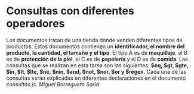 # Consultas con diferentes operadores
Los documentos tratan de una tienda donde venden diferentes tipos de productos.
Estos documentos contienen un **identificador, el nombre del producto, la cantidad, el tamaño y el tipo**. El tipo A es de **maquillaje**, el B es de **protección de la piel**, el C es de **papelería** y el D es de **comida**.
Las consultas que se realizan en esta tarea son las siguientes: **$eq, $gt, $gte, $in, $lt, $lte, $ne, $nin, $and, $not, $nor, $or y $regex.**
Cada una de las consultas serán explicadas en diferentes declaraciones en el documento *consultas.js*.
*Miguel Borreguero Soria*